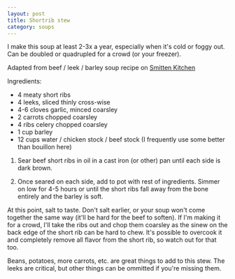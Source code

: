 ```yaml
---
layout: post
title: Shortrib stew
category: soups
---
```


I make this soup at least 2-3x a year, especially when it's cold or foggy out. Can be doubled or quadrupled for a crowd (or your freezer).

Adapted from beef / leek / barley soup recipe on [Smitten Kitchen](https://smittenkitchen.com/2008/10/beef-leek-and-barley-soup/) 

Ingredients:

- 4 meaty short ribs
- 4 leeks, sliced thinly cross-wise
- 4-6 cloves garlic, minced coarsley
- 2 carrots chopped coarsley
- 4 ribs celery chopped coarsley
- 1 cup barley
- 12 cups water / chicken stock / beef stock (I frequently use some better than bouillon here)

1. Sear beef short ribs in oil in a cast iron (or other) pan until each side is dark brown. 

2. Once seared on each side, add to pot with rest of ingredients. Simmer on low for 4-5 hours or until the short ribs fall away from the bone entirely and the barley is soft.

At this point, salt to taste. Don't salt earlier, or your soup won't come together the same way (it'll be hard for the beef to soften). If I'm making it for a crowd, I'll take the ribs out and chop them coarsley as the sinew on the back edge of the short rib can be hard to chew. It's possible to overcook it and completely remove all flavor from the short rib, so watch out for that too.

Beans, potatoes, more carrots, etc. are great things to add to this stew. The leeks are critical, but other things can be ommitted if you're missing them. 


